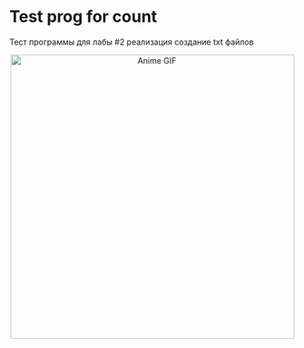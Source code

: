 # Test prog for count

Тест программы для лабы #2 
реализация создание txt файлов

<div align="center">
  <img src="https://drive.google.com/file/d/1CQEQiH5gL5B3AguU3ww19VxZb8gs4Aan/view?usp=drive_link" height="500" alt="Anime GIF"/>
</div>
